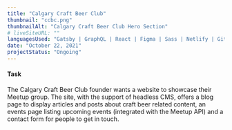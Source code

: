 ```yaml
---
title: "Calgary Craft Beer Club"
thumbnail: "ccbc.png"
thumbnailAlt: "Calgary Craft Beer Club Hero Section"
# liveSiteURL: ""
languagesUsed: "Gatsby | GraphQL | React | Figma | Sass | Netlify | Git | NPM | DatoCMS"
date: "October 22, 2021"
projectStatus: "Ongoing"
---
```


#### Task

The Calgary Craft Beer Club founder wants a website to showcase their Meetup group. The site, with the support of headless CMS, offers a blog page to display articles and posts about craft beer related content, an events page listing upcoming events (integrated with the Meetup API) and a contact form for people to get in touch.
